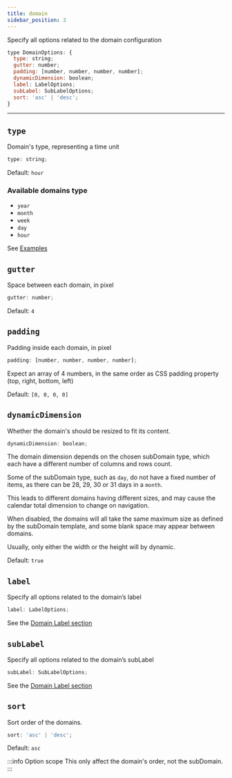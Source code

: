 ```yaml
---
title: domain
sidebar_position: 3
---
```


Specify all options related to the domain configuration

```js
type DomainOptions: {
  type: string;
  gutter: number;
  padding: [number, number, number, number];
  dynamicDimension: boolean;
  label: LabelOptions;
  subLabel: SubLabelOptions;
  sort: 'asc' | 'desc';
}
```

<hr />

## `type`

Domain's type, representing a time unit

```js
type: string;
```

Default: `hour`

### Available domains type

- `year`
- `month`
- `week`
- `day`
- `hour`

See [Examples](/examples)

## `gutter`

Space between each domain, in pixel

```js
gutter: number;
```

Default: `4`

## `padding`

Padding inside each domain, in pixel

```js
padding: [number, number, number, number];
```

Expect an array of 4 numbers, in the same order as CSS padding property (top, right, bottom, left)

Default: `[0, 0, 0, 0]`

## `dynamicDimension`

Whether the domain's should be resized to fit its content.

```js
dynamicDimension: boolean;
```

The domain dimension depends on the chosen subDomain type,
which each have a different number of columns and rows count.

Some of the subDomain type, such as `day`, do not have a fixed number of items,
as there can be 28, 29, 30 or 31 days in a `month`.

This leads to different domains having different sizes, and
may cause the calendar total dimension to change on navigation.

When disabled, the domains will all take the same maximum size
as defined by the subDomain template,
and some blank space may appear between domains.

Usually, only either the width or the height will by dynamic.

Default: `true`

## `label`

Specify all options related to the domain’s label

```js
label: LabelOptions;
```

See the [Domain Label section](/options/domain/label.html)

## `subLabel`

Specify all options related to the domain’s subLabel

```js
subLabel: SubLabelOptions;
```

See the [Domain Label section](/options/domain/label.html)

## `sort`

Sort order of the domains.

```js
sort: 'asc' | 'desc';
```

Default: `asc`

:::info Option scope
This only affect the domain's order, not the subDomain.
:::
